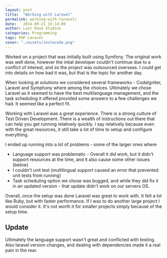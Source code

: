 ```yaml
---
layout: post
title:  "Working with Laravel"
permalink: working-with-laravel/
date:   2014-09-21 15:14:00
author: Last Rose Studios
categories: Programming
tags: PHP Laravel
cover: "./assets/instacode.png"
---
```


Worked on a project that was initially built using Symfony. The original work was well done, however the intial developer couldn't continue due to a conflict of interest, and so the project was outsourced overseas. I could get into details on how bad it was, but that is the topic for another day.

When looking at solutions we considered several frameworks - CodeIgniter, Laravel and Symphony where among the choices. Ultimately we chose Laravel as it seemed to have the best multilanguage management, and the task scheduling it offered provided some answers to a few challenges we had. It seemed like a perfect fit.

Working with Laravel was a great experience. There is a strong culture of Test Driven Development. There is a wealth of instructions out there that can help you get running relatively quickly. I say relatively because even with the great resources, it still take a lot of time to setup and configure everything. 

I ended up running into a lot of problems - some of the larger ones where
-   Language support was problematic - Overall it did work, but it didn't support resources at the time, and it also cause some other issues (below) 
-   I couldn't unit test (multilingual support caused an error that prevented unit tests from running)
-   Task scheduling option we chose was bugged, and while they did fix it in an updated version - that update didn't work on our servers OS.

Overall, once the setup was done Laravel was great to work with. It felt a lot like Ruby, but with faster performance. If I was to do another large project I would consider it. It's not worth it for smaller projects simply because of the setup time.

## Update
Ultimately the language support wasn't great and conflicted with testing. Also laravel version changes, and dealing with dependencies made it a real pain in the rear.